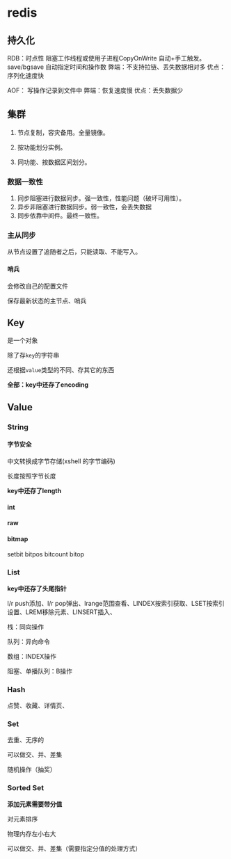# redis

## 持久化

RDB：时点性
	阻塞工作线程或使用子进程CopyOnWrite
	自动+手工触发。save/bgsave
	自动指定时间和操作数
	弊端：不支持拉链、丢失数据相对多
	优点：序列化速度快

AOF：
	写操作记录到文件中
	弊端：恢复速度慢
	优点：丢失数据少

## 集群

1. 节点复制，容灾备用。全量镜像。

2. 按功能划分实例。

3. 同功能、按数据区间划分。

### 数据一致性

1. 同步阻塞进行数据同步。强一致性，性能问题（破坏可用性）。
2. 异步非阻塞进行数据同步。弱一致性，会丢失数据
3. 同步依靠中间件。最终一致性。

### 主从同步

从节点设置了追随者之后，只能读取、不能写入。

#### 哨兵

会修改自己的配置文件

保存最新状态的主节点、哨兵

## Key

是一个对象

除了存`key`的字符串

还根据`value`类型的不同、存其它的东西

**全部：key中还存了encoding**

## Value

### String

#### 字节安全

中文转换成字节存储(xshell 的字节编码)

长度按照字节长度

**key中还存了length**

#### int

#### raw

#### bitmap

setbit bitpos bitcount bitop

### List

**key中还存了头尾指针**

l/r push添加、l/r pop弹出、lrange范围查看、LINDEX按索引获取、LSET按索引设置、LREM移除元素、LINSERT插入、  

栈：同向操作

队列：异向命令

数组：INDEX操作

阻塞、单播队列：B操作

### Hash

点赞、收藏、详情页、

### Set

去重、无序的

可以做交、并、差集

随机操作（抽奖）

### Sorted Set

**添加元素需要带分值**

对元素排序

物理内存左小右大

可以做交、并、差集（需要指定分值的处理方式）